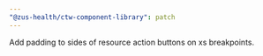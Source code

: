 ```yaml
---
"@zus-health/ctw-component-library": patch
---
```


Add padding to sides of resource action buttons on xs breakpoints.
